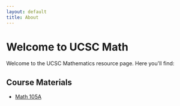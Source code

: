 ```yaml
---
layout: default
title: About
---
```


# Welcome to UCSC Math

Welcome to the UCSC Mathematics resource page. Here you'll find:

## Course Materials

- [Math 105A](/Bob/105a/)
